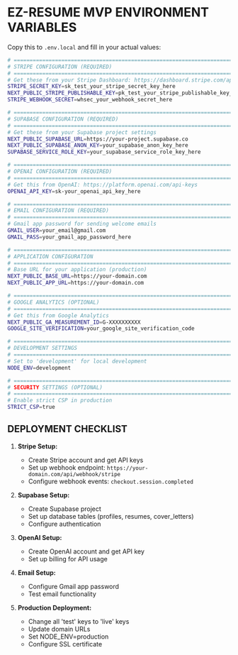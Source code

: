 # EZ-RESUME MVP ENVIRONMENT VARIABLES

Copy this to `.env.local` and fill in your actual values:

```bash
# =============================================================================
# STRIPE CONFIGURATION (REQUIRED)
# =============================================================================
# Get these from your Stripe Dashboard: https://dashboard.stripe.com/apikeys
STRIPE_SECRET_KEY=sk_test_your_stripe_secret_key_here
NEXT_PUBLIC_STRIPE_PUBLISHABLE_KEY=pk_test_your_stripe_publishable_key_here
STRIPE_WEBHOOK_SECRET=whsec_your_webhook_secret_here

# =============================================================================
# SUPABASE CONFIGURATION (REQUIRED)
# =============================================================================
# Get these from your Supabase project settings
NEXT_PUBLIC_SUPABASE_URL=https://your-project.supabase.co
NEXT_PUBLIC_SUPABASE_ANON_KEY=your_supabase_anon_key_here
SUPABASE_SERVICE_ROLE_KEY=your_supabase_service_role_key_here

# =============================================================================
# OPENAI CONFIGURATION (REQUIRED)
# =============================================================================
# Get this from OpenAI: https://platform.openai.com/api-keys
OPENAI_API_KEY=sk-your_openai_api_key_here

# =============================================================================
# EMAIL CONFIGURATION (REQUIRED)
# =============================================================================
# Gmail app password for sending welcome emails
GMAIL_USER=your_email@gmail.com
GMAIL_PASS=your_gmail_app_password_here

# =============================================================================
# APPLICATION CONFIGURATION
# =============================================================================
# Base URL for your application (production)
NEXT_PUBLIC_BASE_URL=https://your-domain.com
NEXT_PUBLIC_APP_URL=https://your-domain.com

# =============================================================================
# GOOGLE ANALYTICS (OPTIONAL)
# =============================================================================
# Get this from Google Analytics
NEXT_PUBLIC_GA_MEASUREMENT_ID=G-XXXXXXXXXX
GOOGLE_SITE_VERIFICATION=your_google_site_verification_code

# =============================================================================
# DEVELOPMENT SETTINGS
# =============================================================================
# Set to 'development' for local development
NODE_ENV=development

# =============================================================================
# SECURITY SETTINGS (OPTIONAL)
# =============================================================================
# Enable strict CSP in production
STRICT_CSP=true
```

## DEPLOYMENT CHECKLIST

1. **Stripe Setup:**
   - Create Stripe account and get API keys
   - Set up webhook endpoint: `https://your-domain.com/api/webhook/stripe`
   - Configure webhook events: `checkout.session.completed`

2. **Supabase Setup:**
   - Create Supabase project
   - Set up database tables (profiles, resumes, cover_letters)
   - Configure authentication

3. **OpenAI Setup:**
   - Create OpenAI account and get API key
   - Set up billing for API usage

4. **Email Setup:**
   - Configure Gmail app password
   - Test email functionality

5. **Production Deployment:**
   - Change all 'test' keys to 'live' keys
   - Update domain URLs
   - Set NODE_ENV=production
   - Configure SSL certificate 